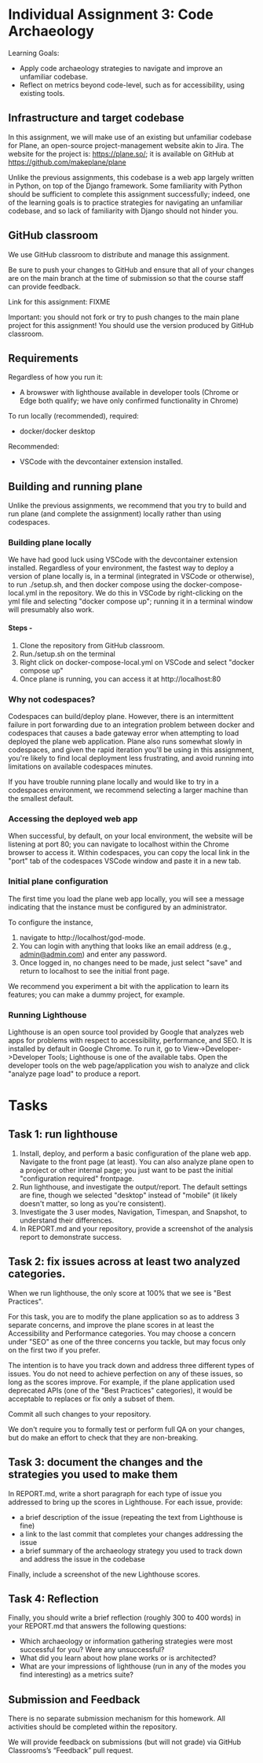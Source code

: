 # Individual Assignment 3: Code Archaeology 

Learning Goals:
* Apply code archaeology strategies to navigate and improve an unfamiliar codebase.
* Reflect on metrics beyond code-level, such as for accessibility, using existing tools. 

## Infrastructure and target codebase

In this assignment, we will make use of an existing but unfamiliar codebase for
Plane, an open-source project-management website akin to Jira.  The website for
the project is: https://plane.so/; it is available on GitHub at
https://github.com/makeplane/plane

Unlike the previous assignments, this codebase is a web app largely
written in Python, on top of the Django framework.  Some familiarity with Python
should be sufficient to complete this assignment successfully; indeed, one of
the learning goals is to practice strategies for navigating an unfamiliar
codebase, and so lack of familiarity with Django should not hinder you.  

## GitHub classroom

We use GitHub classroom to distribute and manage this assignment.  

Be sure to push your changes to GitHub and ensure that all of your changes are
on the main branch at the time of submission so that the course staff can
provide feedback.

Link for this assignment: FIXME

Important: you should not fork or try to push changes to the main plane project
for this assignment! You should use the version produced by GitHub classroom. 

## Requirements

Regardless of how you run it:
* A browswer with lighthouse available in developer tools (Chrome or Edge both qualify; we have only confirmed functionality in Chrome)

To run locally (recommended), required:
* docker/docker desktop

Recommended: 
* VSCode with the devcontainer extension installed.

## Building and running plane

Unlike the previous assignments, we recommend that you try to build and run
plane (and complete the assignment) locally rather than using codespaces.

### Building plane locally

We have had good luck using VSCode with the devcontainer extension installed.
Regardless of your environment, the fastest way to deploy a version of
plane locally is, in a terminal (integrated in VSCode or otherwise), to run ./setup.sh, and then docker compose
using the docker-compose-local.yml in the repository.  We do this in VSCode by right-clicking on
the yml file and selecting "docker compose up"; running it in a terminal window
will presumably also work.

#### Steps - 

1. Clone the repository from GitHub classroom.
2. Run./setup.sh on the terminal
3. Right click on docker-compose-local.yml on VSCode and select "docker compose up"
4. Once plane is running, you can access it at http://localhost:80

### Why not codespaces?

Codespaces can build/deploy plane. However, there is an intermittent failure
in port forwarding due to an integration problem between docker and codespaces that causes a bade gateway error when attempting to
load deployed the plane web application.  Plane also runs somewhat slowly in
codespaces, and given the rapid iteration you'll be using in this
assignment, you're likely to find local deployment less frustrating, and avoid running into limitations on available codespaces minutes. 

If you have trouble running plane locally and would like to try in a codespaces
environment, we recommend selecting a larger machine than the smallest default.

### Accessing the deployed web app

When successful, by default, on your local environment, the website will be
listening at port 80; you can navigate to localhost within the Chrome browser to
access it.  Within codespaces, you can copy the local link in the "port" tab of
the codespaces VSCode window and paste it in a new tab.  

### Initial plane configuration

The first time you load the plane web app locally, you will see a message
indicating that the instance must be configured by an administrator.

To configure the instance, 

1. navigate to http://localhost/god-mode.  
2. You can login with anything that looks like an email address (e.g., admin@admin.com) and enter any
password.
3.  Once logged in, no changes need to be made, just select "save" and return to localhost to see the initial front page.

We recommend you experiment a bit with the application to learn its features;
you can make a dummy project, for example.

### Running Lighthouse

Lighthouse is an open source tool provided by Google that analyzes web apps for problems with respect to accessibility, performance, and SEO. It is installed by default in Google Chrome. To run it, go to View->Developer->Developer Tools; Lighthouse is one of the available tabs.  Open the developer tools on the web page/application you wish to analyze and click "analyze page load" to produce a report. 

# Tasks

## Task 1: run lighthouse

1. Install, deploy, and perform a basic configuration of the plane web app. Navigate to the front page (at least).  You can also analyze plane open to a project or other internal page; you just want to be past the initial "configuration required" frontpage.
2. Run lighthouse, and investigate the output/report. The default settings are fine, though we selected "desktop" instead of
   "mobile" (it likely doesn't matter, so long as you're consistent).
3. Investigate the 3 user modes, Navigation, Timespan, and Snapshot, to understand their differences. 
4. In REPORT.md and your repository, provide a screenshot of the analysis report to demonstrate success. 

## Task 2: fix issues across at least two analyzed categories. 

When we run lighthouse, the only score at 100% that we see is "Best Practices".

For this task, you are to modify the plane application so as to address 3 separate concerns, and improve the plane scores in at least the Accessibility and Performance categories.   You may choose a
concern under "SEO" as one of the three concerns you tackle, but may focus only on the first two if you
prefer.

The intention is to have you track down and address three different types of issues. You do not need to achieve perfection on any of these issues, so long as the scores improve.  For example, if the plane application used deprecated APIs (one of the "Best Practices" categories), it would be acceptable to replaces or fix only a subset of them.  

Commit all such changes to your repository.

We don't require you to formally test or perform full QA on your changes, but do
make an effort to check that they are non-breaking.

## Task 3: document the changes and the strategies you used to make them

In REPORT.md, write a short paragraph for each type of issue you addressed to
bring up the scores in Lighthouse.  For each issue, provide:

* a brief description of the issue (repeating the text from Lighthouse is fine)
* a link to the last commit that completes your changes addressing the issue
* a brief summary of the archaeology strategy you used to track down and address the issue in the
  codebase 

Finally, include a screenshot of the new Lighthouse scores.

## Task 4: Reflection

Finally, you should write a brief reflection (roughly 300 to 400 words) in your
REPORT.md that answers the following questions:

* Which archaeology or information gathering strategies were most successful for you? Were any unsuccessful?
* What did you learn about how plane works or is architected?
* What are your impressions of lighthouse (run in any of the modes you find interesting) as a metrics suite? 

## Submission and Feedback

There is no separate submission mechanism for this homework. All activities
should be completed within the repository. 

We will provide feedback on submissions (but will not grade) via GitHub
Classrooms’s “Feedback” pull request.




